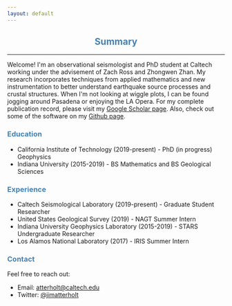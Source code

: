 ```yaml
---
layout: default
---
```

<h2 align="center" style="color:SteelBlue">
  Summary
</h2>

* * *

Welcome! I'm an observational seismologist and PhD student at Caltech working under the advisement of Zach Ross and Zhongwen Zhan. My research incorporates techniques from applied mathematics and new instrumentation to better understand earthquake source processes and crustal structures. When I'm not looking at wiggle plots, I can be found jogging around Pasadena or enjoying the LA Opera. For my complete publication record, please visit my [Google Scholar page](https://scholar.google.com/citations?user=1rW1gSwAAAAJ&hl=en&oi=ao). Also, check out some of the software on my [Github page](https://github.com/atterholt).

<h3 style="color:SteelBlue">
  Education
</h3>
<ul class="a">
  <li>California Institute of Technology (2019-present) - PhD (in progress) Geophysics</li>
  <li>Indiana University (2015-2019) - BS Mathematics and BS Geological Sciences</li>
</ul>
    
<h3 style="color:SteelBlue">
  Experience
</h3>

*   Caltech Seismological Laboratory (2019-present) - Graduate Student Researcher
*   United States Geological Survey (2019) - NAGT Summer Intern
*   Indiana University Geophysics Laboratory (2015-2019) - STARS Undergraduate Researcher
*   Los Alamos National Laboratory (2017) - IRIS Summer Intern

<h3 style="color:SteelBlue">
  Contact
</h3>

Feel free to reach out:

*   Email: atterholt@caltech.edu
*   Twitter: [@jimatterholt](https://twitter.com/jimatterholt?lang=en)
